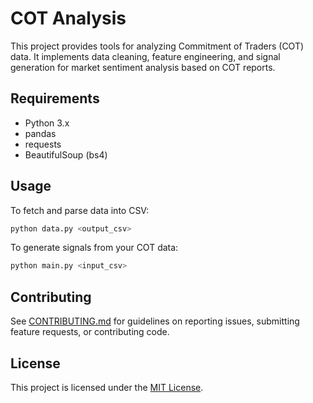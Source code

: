 # COT Analysis

This project provides tools for analyzing Commitment of Traders (COT) data. It implements data cleaning, feature engineering, and signal generation for market sentiment analysis based on COT reports.

## Requirements

- Python 3.x
- pandas
- requests
- BeautifulSoup (bs4)

## Usage

To fetch and parse data into CSV:
```bash
python data.py <output_csv>
```

To generate signals from your COT data:
```bash
python main.py <input_csv>
```

## Contributing

See [CONTRIBUTING.md](CONTRIBUTING.md) for guidelines on reporting issues, submitting feature requests, or contributing code.

## License

This project is licensed under the [MIT License](LICENSE).